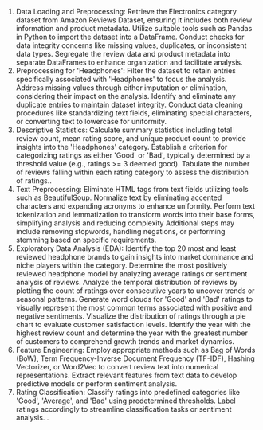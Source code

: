 1. Data Loading and Preprocessing:
Retrieve the Electronics category dataset from Amazon Reviews Dataset, ensuring it includes both review information and product metadata.
 Utilize suitable tools such as Pandas in Python to import the dataset into a DataFrame. 
Conduct checks for data integrity concerns like missing values, duplicates, or inconsistent data types. 
Segregate the review data and product metadata into separate DataFrames to enhance organization and facilitate analysis.
2. Preprocessing for 'Headphones':
Filter the dataset to retain entries specifically associated with 'Headphones' to focus the analysis.
Address missing values through either imputation or elimination, considering their impact on the analysis.
Identify and eliminate any duplicate entries to maintain dataset integrity.
Conduct data cleaning procedures like standardizing text fields, eliminating special characters, or converting text to lowercase for uniformity.
3. Descriptive Statistics:
Calculate summary statistics including total review count, mean rating score, and unique product count to provide insights into the 'Headphones' category.
Establish a criterion for categorizing ratings as either 'Good' or 'Bad', typically determined by a threshold value (e.g., ratings >= 3 deemed good).
Tabulate the number of reviews falling within each rating category to assess the distribution of ratings..
4. Text Preprocessing:
Eliminate HTML tags from text fields utilizing tools such as BeautifulSoup.
Normalize text by eliminating accented characters and expanding acronyms to enhance uniformity.
Perform text tokenization and lemmatization to transform words into their base forms, simplifying analysis and reducing complexity
Additional steps may include removing stopwords, handling negations, or performing stemming based on specific requirements.
4. Exploratory Data Analysis (EDA):
Identify the top 20 most and least reviewed headphone brands to gain insights into market dominance and niche players within the category.
Determine the most positively reviewed headphone model by analyzing average ratings or sentiment analysis of reviews.
Analyze the temporal distribution of reviews by plotting the count of ratings over consecutive years to uncover trends or seasonal patterns.
Generate word clouds for 'Good' and 'Bad' ratings to visually represent the most common terms associated with positive and negative sentiments.
Visualize the distribution of ratings through a pie chart to evaluate customer satisfaction levels.
Identify the year with the highest review count and determine the year with the greatest number of customers to comprehend growth trends and market dynamics.
7. Feature Engineering:
Employ appropriate methods such as Bag of Words (BoW), Term Frequency-Inverse Document Frequency (TF-IDF), Hashing Vectorizer, or Word2Vec to convert review text into numerical representations.
Extract relevant features from text data to develop predictive models or perform sentiment analysis.
8. Rating Classification:
Classify ratings into predefined categories like 'Good', 'Average', and 'Bad' using predetermined thresholds.
Label ratings accordingly to streamline classification tasks or sentiment analysis.
.


